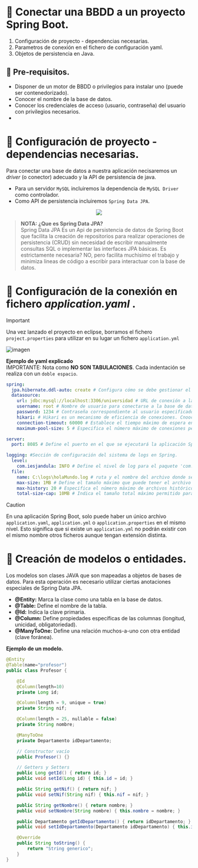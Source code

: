 # 📌 Conectar una BBDD a un proyecto Spring Boot.
1. Configuración de proyecto - dependencias necesarias.
2. Parametros de conexión en el fichero de configuración yaml.
3. Objetos de persistencia en Java.

## 🔹 Pre-requisitos.
- Disponer de un motor de BBDD o privilegios para instalar uno (puede ser contenedorizado).
- Conocer el nombre de la base de datos.
- Conocer los credenciales de acceso (usuario, contraseña) del usuario con privilegios necesarios.
- 



# 📍 Configuración de proyecto - dependencias necesarias.
Para conectar una base de datos a nuestra aplicación necisaremos un _driver_ (o conector) adecuado y la API de persistencia de java.
- Para un servidor `MySQL` incluiremos la dependencia de `MySQL Driver` como controlador.
- Como API de persistencia incluiremos `Spring Data JPA`.
    
<p align="center" >
   <img src="https://github.com/user-attachments/assets/5b1b30de-d123-4724-aeec-212e421a26d1"><img>
</p>
   
>**NOTA: ¿Que es Spring Data JPA?**   
>Spring Data JPA Es un Api de persistencia de datos de Spring Boot que facilita la creación de repositorios para realizar operaciones de persistencia (CRUD) sin necesidad de 
escribir manualmente consultas SQL o implementar las interfaces JPA básicas. Es estrictamente necesaria? NO, pero facilita muchisimo el trabajo y minimiza lineas de código a 
escribir para interactuar con la base de datos.
   
     
# 📍 Configuración de la conexión en fichero _application.yaml_ .
>[!IMPORTANT]
>Una vez lanzado el proyecto en eclipse, borramos el fichero `project.properties` para utilizar en su lugar un fichero `application.yml`
>   
>![imagen](https://github.com/user-attachments/assets/2e848b19-92b0-43db-97cb-6071d8bd9a0d)


**Ejemplo de yaml explicado**   
IMPORTANTE: Nota como **NO SON TABULACIONES**. Cada indentación se realiza con un `doble espacio`.   
```yaml
spring:
  jpa.hibernate.ddl-auto: create # Configura cómo se debe gestionar el esquema de la base de datos.
  datasource:
    url: jdbc:mysql://localhost:3306/universidad # URL de conexión a la base de datos MySQL.
    username: root # Nombre de usuario para conectarse a la base de datos.
    password: 1234 # Contraseña correspondiente al usuario especificado.
    hikari: # Hikari es un mecanismo de eficiencia de conexiones. Cnoocido como "Pool de conexiones".
    connection-timeout: 60000 # Establece el tiempo máximo de espera en milisegundos (60 segundos) para obtener una conexión antes de lanzar un error.
    maximum-pool-size: 5 # Especifica el número máximo de conexiones permitidas en el pool de conexiones simultáneas.

server:
  port: 8085 # Define el puerto en el que se ejecutará la aplicación Spring Boot.

logging: #Sección de configuración del sistema de logs en Spring.
  level:
    com.iesjandula: INFO # Define el nivel de log para el paquete 'com.iesjandula'(recursivo).
  file:
    name: C:\logs\holaMundo.log # ruta y el nombre del archivo donde se guardarán los logs.
    max-size: 1MB # Define el tamaño máximo que puede tener el archivo de log antes de que se cree uno nuevo.
    max-history: 20 # Especifica el número máximo de archivos históricos de logs que se guardarán.
    total-size-cap: 10MB # Indica el tamaño total máximo permitido para todos los archivos de log acumulados.
```

>[!Caution]
>En una aplicación Spring Boot, solo puede haber un único archivo `application.yaml`, `application.yml` o `application.properties` en el mismo nivel. Esto significa que si existe un
`application.yml` no podrán existir con el mismo nombre otros ficheros aunque tengan extensión distinta.
     
# 📍 Creación de modelos o entidades.
Los modelos son clases JAVA que son mapeadas a objetos de bases de datos. Para esta operación es necesario utilizar ciertas anotaciones especiales de Spring Data JPA.
- **@Entity:** Marca la clase como una tabla en la base de datos.
- **@Table:** Define el nombre de la tabla.
- **@Id:** Indica la clave primaria.
- **@Column:** Define propiedades específicas de las columnas (longitud, unicidad, obligatoriedad).
- **@ManyToOne:** Define una relación muchos-a-uno con otra entidad (clave foránea).

**Ejemplo de un modelo.**
```java
@Entity
@Table(name="profesor")
public class Profesor {

    @Id
    @Column(length=10)
    private Long id;

    @Column(length = 9, unique = true)
    private String nif;

    @Column(length = 25, nullable = false)
    private String nombre;

    @ManyToOne
    private Departamento idDepartamento;

    // Constructor vacío
    public Profesor() {}

    // Getters y Setters
    public Long getId() { return id; }
    public void setId(Long id) { this.id = id; }

    public String getNif() { return nif; }
    public void setNif(String nif) { this.nif = nif; }

    public String getNombre() { return nombre; }
    public void setNombre(String nombre) { this.nombre = nombre; }

    public Departamento getIdDepartamento() { return idDepartamento; }
    public void setIdDepartamento(Departamento idDepartamento) { this.idDepartamento = idDepartamento; }

    @Override
    public String toString() {
        return "String generico";
    }
}
```


